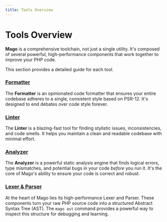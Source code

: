 ```yaml
---
title: Tools Overview
---
```


# Tools Overview

**Mago** is a comprehensive toolchain, not just a single utility. It's composed of several powerful, high-performance components that work together to improve your PHP code.

This section provides a detailed guide for each tool.

### [Formatter](./formatter/overview.md)

The **Formatter** is an opinionated code formatter that ensures your entire codebase adheres to a single, consistent style based on PSR-12. It's designed to end debates over code style forever.

### [Linter](./linter/overview.md)

The **Linter** is a blazing-fast tool for finding stylistic issues, inconsistencies, and code smells. It helps you maintain a clean and readable codebase with minimal effort.

### [Analyzer](./analyzer/overview.md)

The **Analyzer** is a powerful static analysis engine that finds logical errors, type mismatches, and potential bugs in your code _before_ you run it. It's the core of Mago's ability to ensure your code is correct and robust.

### [Lexer & Parser](./lexer-parser/overview.md)

At the heart of Mago lies its high-performance Lexer and Parser. These components turn your raw PHP source code into a structured Abstract Syntax Tree (AST). The `mago ast` command provides a powerful way to inspect this structure for debugging and learning.
